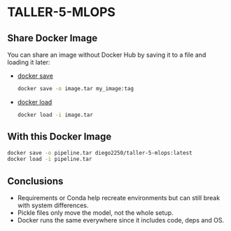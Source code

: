 # TALLER-5-MLOPS
## Share Docker Image

You can share an image without Docker Hub by saving it to a file and loading it later:

- [docker save](https://docs.docker.com/reference/cli/docker/image/save/)  
  ```bash
  docker save -o image.tar my_image:tag
  ```

- [docker load](https://docs.docker.com/reference/cli/docker/image/load)  
  ```bash
  docker load -i image.tar
  ```

## With this Docker Image
```bash
docker save -o pipeline.tar diego2250/taller-5-mlops:latest
docker load -i pipeline.tar
```

## Conclusions
- Requirements or Conda help recreate environments but can still break with system differences.  
- Pickle files only move the model, not the whole setup.  
- Docker runs the same everywhere since it includes code, deps and OS.